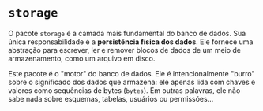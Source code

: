 # `storage`

O pacote `storage` é a camada mais fundamental do banco de dados. Sua única responsabilidade é a **persistência física dos dados**. Ele fornece uma abstração para escrever, ler e remover blocos de dados de um meio de armazenamento, como um arquivo em disco.

Este pacote é o "motor" do banco de dados. Ele é intencionalmente "burro" sobre o significado dos dados que armazena: ele apenas lida com chaves e valores como sequências de bytes (`bytes`). Em outras palavras, ele não sabe nada sobre esquemas, tabelas, usuários ou permissões...
